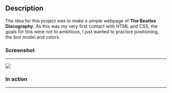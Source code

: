 ## Description

The idea for this project was to make a simple webpage of **The Beatles Discography**.
As this was my very first contact with HTML and CSS, the goals for this were not to ambitious, I just wanted to practice positioning, the box model and colors. 

### Screenshot
---
![](WebJourney-FrontEnd-/HTML+CSS/1stProject/images/beatlesacores.png)
### In action
---
